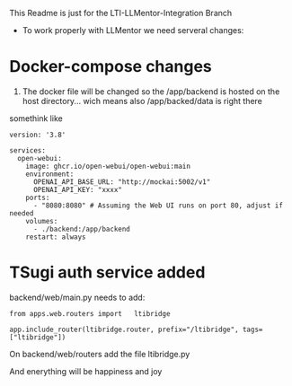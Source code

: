 This Readme is just for the LTI-LLMentor-Integration Branch

* To work properly with LLMentor we need serveral changes:

# Docker-compose changes
1) The docker file will be changed so the /app/backend is hosted on the host directory... wich means also /app/backed/data is right there


somethink like 
```
version: '3.8'

services:
  open-webui:
    image: ghcr.io/open-webui/open-webui:main
    environment:
      OPENAI_API_BASE_URL: "http://mockai:5002/v1"
      OPENAI_API_KEY: "xxxx"
    ports:
      - "8080:8080" # Assuming the Web UI runs on port 80, adjust if needed
    volumes:
      - ./backend:/app/backend
    restart: always
```


# TSugi auth service added 

backend/web/main.py needs to add:

```
from apps.web.routers import   ltibridge

app.include_router(ltibridge.router, prefix="/ltibridge", tags=["ltibridge"])
```

On backend/web/routers add the file ltibridge.py

And enerything will be happiness and joy


